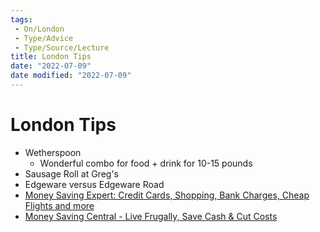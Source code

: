 ```yaml
---
tags:
 - On/London
 - Type/Advice
 - Type/Source/Lecture 
title: London Tips
date: "2022-07-09"
date modified: "2022-07-09"
---
```


# London Tips
- Wetherspoon
	- Wonderful combo for food + drink for 10-15 pounds
- Sausage Roll at Greg's
- Edgeware versus Edgeware Road
- [Money Saving Expert: Credit Cards, Shopping, Bank Charges, Cheap Flights and more](https://www.moneysavingexpert.com/)
- [Money Saving Central - Live Frugally, Save Cash & Cut Costs](https://moneysavingcentral.co.uk/)
